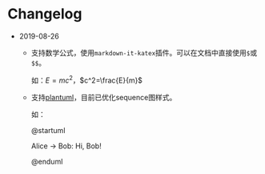 # Changelog

- 2019-08-26
    - 支持数学公式，使用`markdown-it-katex`插件。可以在文档中直接使用`$`或`$$`。
      
      如：$E=mc^2$，$c^2=\frac{E}{m}$
      
    - 支持[plantuml](http://plantuml.com/zh/)，目前已优化sequence图样式。
    
      如：
      
      @startuml
      
      Alice -> Bob: Hi, Bob!
      
      @enduml
